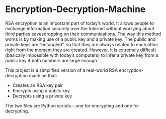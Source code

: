 # Encryption-Decryption-Machine

RSA encryption is an important part of today’s world. It allows people to exchange information securely over the Internet without worrying about third parties eavesdropping on their communications. The way this method works is by making use of a public key and a private key. The public and private keys are “entangled”, so that they are always related to each other right from the moment they are created. However, it is extremely difficult (basically impossible with today’s computers) to infer a private key from a public key if both numbers are large enough.

This project is a simplified version of a real-world RSA encryption-decryption machine that:
- Creates an RSA key pair
- Encrypts using a public key
- Decrypts using a private key

The two files are Python scripts - one for encrypting and one for decrypting.
